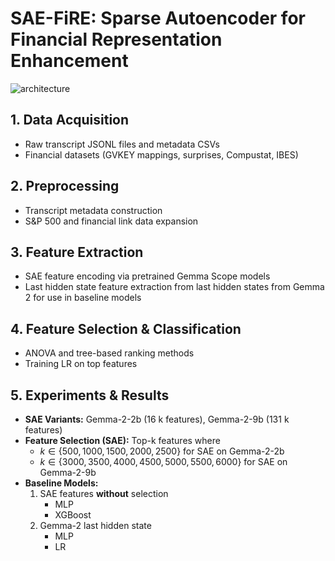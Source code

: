 # SAE-FiRE: Sparse Autoencoder for Financial Representation Enhancement

![architecture]("./diagrams/architecture7.png")

## 1. Data Acquisition
- Raw transcript JSONL files and metadata CSVs  
- Financial datasets (GVKEY mappings, surprises, Compustat, IBES)

## 2. Preprocessing
- Transcript metadata construction 
- S&P 500 and financial link data expansion 

## 3. Feature Extraction
- SAE feature encoding via pretrained Gemma Scope models  
- Last hidden state feature extraction from last hidden states from Gemma 2 for use in baseline models

## 4. Feature Selection & Classification
- ANOVA and tree-based ranking methods  
- Training LR on top features

## 5. Experiments & Results
- **SAE Variants:** Gemma-2-2b (16 k features), Gemma-2-9b (131 k features)  
- **Feature Selection (SAE):** Top-k features where  
  - $k \in \{500, 1000, 1500, 2000, 2500\}$ for SAE on Gemma-2-2b  
  - $k \in \{3000, 3500, 4000, 4500, 5000, 5500, 6000\}$ for SAE on Gemma-2-9b  
- **Baseline Models:**  
  1. SAE features **without** selection  
     - MLP 
     - XGBoost  
  2. Gemma-2 last hidden state
     - MLP  
     - LR 